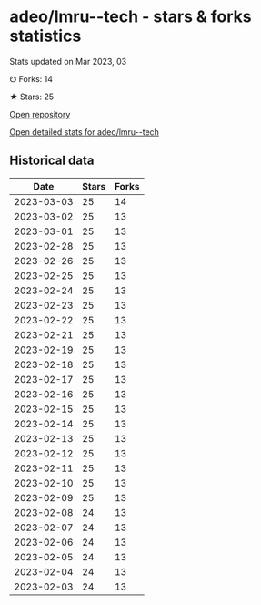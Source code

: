 # adeo/lmru--tech - stars & forks statistics

Stats updated on Mar 2023, 03

☋ Forks: 14

★ Stars: 25

[Open repository](https://github.com/adeo/lmru--tech)

[Open detailed stats for adeo/lmru--tech](https://reviewgithub.com/rep/adeo/lmru--tech)

## Historical data
| Date | Stars | Forks |
|------|-------|-------|
| 2023-03-03 | 25 | 14 | 
| 2023-03-02 | 25 | 13 | 
| 2023-03-01 | 25 | 13 | 
| 2023-02-28 | 25 | 13 | 
| 2023-02-26 | 25 | 13 | 
| 2023-02-25 | 25 | 13 | 
| 2023-02-24 | 25 | 13 | 
| 2023-02-23 | 25 | 13 | 
| 2023-02-22 | 25 | 13 | 
| 2023-02-21 | 25 | 13 | 
| 2023-02-19 | 25 | 13 | 
| 2023-02-18 | 25 | 13 | 
| 2023-02-17 | 25 | 13 | 
| 2023-02-16 | 25 | 13 | 
| 2023-02-15 | 25 | 13 | 
| 2023-02-14 | 25 | 13 | 
| 2023-02-13 | 25 | 13 | 
| 2023-02-12 | 25 | 13 | 
| 2023-02-11 | 25 | 13 | 
| 2023-02-10 | 25 | 13 | 
| 2023-02-09 | 25 | 13 | 
| 2023-02-08 | 24 | 13 | 
| 2023-02-07 | 24 | 13 | 
| 2023-02-06 | 24 | 13 | 
| 2023-02-05 | 24 | 13 | 
| 2023-02-04 | 24 | 13 | 
| 2023-02-03 | 24 | 13 | 

